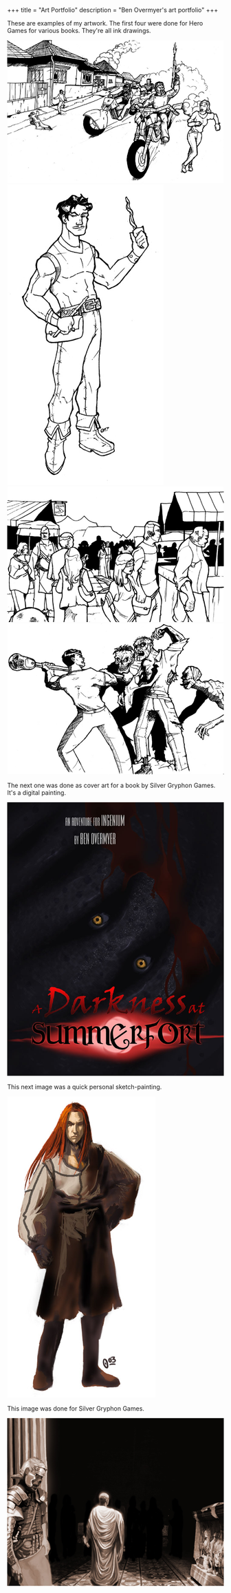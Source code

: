 +++
title = "Art Portfolio"
description = "Ben Overmyer's art portfolio"
+++

These are examples of my artwork. The first four were done for
Hero Games for various books. They're all ink drawings.

<img src="bikers.jpg" class="artwork" />

<img src="wizard.jpg" class="artwork" />

<img src="market.jpg" class="artwork" />

<img src="zombies.jpg" class="artwork" />

The next one was done as cover art for a book by Silver Gryphon Games.
It's a digital painting.

<img src="darkness.jpg" class="artwork" />

This next image was a quick personal sketch-painting.

<img src="scin.jpg" class="artwork" />

This image was done for Silver Gryphon Games.

<img src="roma-muertis.jpg" class="artwork" />
